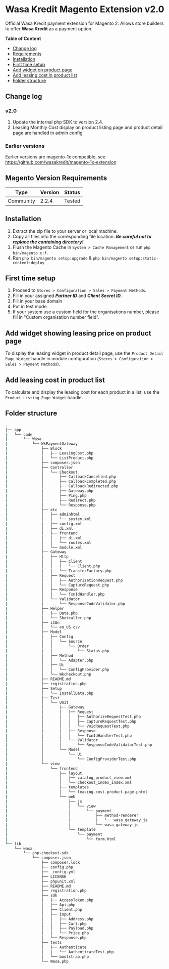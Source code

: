 # Wasa Kredit Magento Extension v2.0
Official Wasa Kredit payment extension for Magento 2. Allows store builders to offer **Wasa Kredit** as a payment option.


**Table of Content**

* [Change log](#change_log)
* [Requirements](#requirements)
* [Installation](#installation)
* [First time setup](#first_time_setup)
* [Add widget on product page](#product_widget)
* [Add leasing cost in product list](#list_view)
* [Folder structure](#folder_structure)

## <a name="change_log"></a>Change log

### v2.0

1. Update the internal php SDK to version 2.4.
2. Leasing Monthly Cost display on product listing page and product detail page are handled in admin config

### Earlier versions

Earlier versions are magento-1x compatible, see https://github.com/wasakredit/magento-1x-extension

## <a name="requirements">Magento Version Requirements</a>

Type       | Version            | Status              
---------- | ------------------ |  ------------------              
Community  | 2.2.4              | Tested


## <a name="installation">Installation</a>

1. Extract the zip file to your server or local machine.
2. Copy all files into the corresponding file location. ***Be careful not to replace the containing directory!***
3. Flush the Magento Cache in `System > Cache Management` or run `php bin/magento c:f`.
4. Run `php bin/magento setup:upgrade` & `php bin/magento setup:static-content:deploy`

## <a name="first_time_setup">First time setup</a>

1. Proceed to `Stores > Configuration > Sales > Payment Methods`.
2. Fill in your assigned ***Partner ID*** and ***Client Secret ID***.
3. Fill in your base domain
4. Put in test mode.
5. If your system use a custom field for the organisations number, please fill in "Custom organisation number field".

## <a name="product_widget">Add widget showing leasing price on product page</a>

To display the leasing widget in product detail page, use the `Product Detail Page Widget` handle in module configuration (`Stores > Configuration > Sales > Payment Methods`).

## <a name="list_view">Add leasing cost in product list</a>

To calculate and display the leasing cost for each product in a list, use the `Product Listing Page Widget` handle.

## <a name="folder_structure">Folder structure</a>

```sh
.
|── app
|   └── code
|       └── Wasa
|           └── WkPaymentGateway
|               ├── Block
|               │   ├── LeasingCost.php
|               │   └── ListProduct.php
|               ├── composer.json
|               ├── Controller
|               │   └── Checkout
|               │       ├── CallbackCancelled.php
|               │       ├── CallbackCompleted.php
|               │       ├── CallbackRedirected.php
|               │       ├── Gateway.php
|               │       ├── Ping.php
|               │       ├── Redirect.php
|               │       └── Response.php
|               ├── etc
|               │   ├── adminhtml
|               │   │   └── system.xml
|               │   ├── config.xml
|               │   ├── di.xml
|               │   ├── frontend
|               │   │   ├── di.xml
|               │   │   └── routes.xml
|               │   └── module.xml
|               ├── Gateway
|               │   ├── Http
|               │   │   ├── Client
|               │   │   │   └── Client.php
|               │   │   └── TransferFactory.php
|               │   ├── Request
|               │   │   ├── AuthorizationRequest.php
|               │   │   └── CaptureRequest.php
|               │   ├── Response
|               │   │   └── TxnIdHandler.php
|               │   └── Validator
|               │       └── ResponseCodeValidator.php
|               ├── Helper
|               │   ├── Data.php
|               │   └── Shotcaller.php
|               ├── i18n
|               │   └── en_US.csv
|               ├── Model
|               │   ├── Config
|               │   │   └── Source
|               │   │       └── Order
|               │   │           └── Status.php
|               │   ├── Method
|               │   │   └── Adapter.php
|               │   ├── Ui
|               │   │   └── ConfigProvider.php
|               │   └── Wkcheckout.php
|               ├── README.md
|               ├── registration.php
|               ├── Setup
|               │   └── InstallData.php
|               ├── Test
|               │   └── Unit
|               │       ├── Gateway
|               │       │   ├── Request
|               │       │   │   ├── AuthorizeRequestTest.php
|               │       │   │   ├── CaptureRequestTest.php
|               │       │   │   └── VoidRequestTest.php
|               │       │   ├── Response
|               │       │   │   └── TxnIdHandlerTest.php
|               │       │   └── Validator
|               │       │       └── ResponseCodeValidatorTest.php
|               │       └── Model
|               │           └── Ui
|               │               └── ConfigProviderTest.php
|               └── view
|                   └── frontend
|                       ├── layout
|                       │   ├── catalog_product_view.xml
|                       │   └── checkout_index_index.xml
|                       ├── templates
|                       │   └── leasing-cost-product-page.phtml
|                       └── web
|                           ├── js
|                           │   └── view
|                           │       └── payment
|                           │           ├── method-renderer
|                           │           │   └── wasa_gateway.js
|                           │           └── wasa_gateway.js
|                           └── template
|                               └── payment
|                                   └── form.html
└── lib
    └── wasa
        └── php-checkout-sdk
            └── composer.json
                ├── composer.lock
                ├── config.php
                ├── _config.yml
                ├── LICENSE
                ├── phpunit.xml
                ├── README.md
                ├── registration.php
                ├── sdk
                │   ├── AccessToken.php
                │   ├── Api.php
                │   ├── Client.php
                │   ├── input
                │   │   ├── Address.php
                │   │   ├── Cart.php
                │   │   ├── Payload.php
                │   │   └── Price.php
                │   └── Response.php
                ├── tests
                │   ├── Authenticate
                │   │   └── AuthenticateTest.php
                │   └── bootstrap.php
                └── Wasa.php
```
